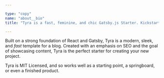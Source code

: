 ```yaml
---

type: "copy"
name: "about__bio"
title: "Tyra is a fast, feminine, and chic Gatsby.js Starter. Kickstart your online presence, powered by React."

---
```


Built on a strong foundation of React and Gatsby, Tyra is a modern, sleek, and _fast_ template for a blog. Created with an emphasis on SEO and the goal of showcasing content, Tyra is the perfect starter for creating your new project.

Tyra is MIT Licensed, and so works well as a starting point, a springboard, or even a finished product.
